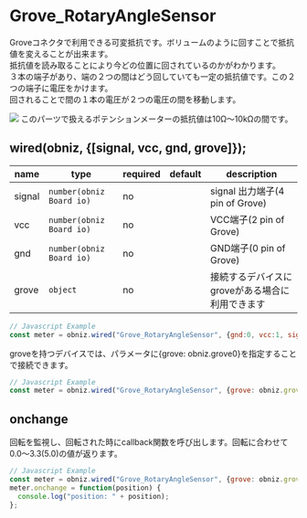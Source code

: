 # Grove_RotaryAngleSensor
Groveコネクタで利用できる可変抵抗です。ボリュームのように回すことで抵抗値を変えることが出来ます。  
抵抗値を読み取ることにより今どの位置に回されているのかがわかります。  
３本の端子があり、端の２つの間はどう回していても一定の抵抗値です。この２つの端子に電圧をかけます。  
回されることで間の１本の電圧が２つの電圧の間を移動します。

![](image.jpg)
このパーツで扱えるポテンションメーターの抵抗値は10Ω〜10kΩの間です。

## wired(obniz, {[signal, vcc, gnd, grove]});

name | type | required | default | description
--- | --- | --- | --- | ---
signal | `number(obniz Board io)` | no |  &nbsp; | signal 出力端子(4 pin of Grove)
vcc | `number(obniz Board io)` | no |  &nbsp; | VCC端子(2 pin of Grove)
gnd | `number(obniz Board io)` | no |  &nbsp; | GND端子(0 pin of Grove)
grove | `object` | no | &nbsp;  | 接続するデバイスにgroveがある場合に利用できます

```Javascript
// Javascript Example
const meter = obniz.wired("Grove_RotaryAngleSensor", {gnd:0, vcc:1, signal: 3});
```

groveを持つデバイスでは、パラメータに{grove: obniz.grove0}を指定することで接続できます。
```Javascript
// Javascript Example
const meter = obniz.wired("Grove_RotaryAngleSensor", {grove: obniz.grove0});
```

## onchange 
回転を監視し、回転された時にcallback関数を呼び出します。回転に合わせて0.0〜3.3(5.0)の値が返ります。
```Javascript
// Javascript Example
const meter = obniz.wired("Grove_RotaryAngleSensor", {grove: obniz.grove0});
meter.onchange = function(position) {
  console.log("position: " + position);
};
```